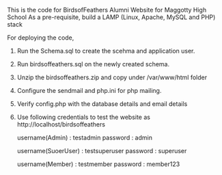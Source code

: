 This is the code for BirdsofFeathers Alumni Website for Maggotty High School
As a pre-requisite, build a LAMP (Linux, Apache, MySQL and PHP) stack

For deploying the code,

1. Run the Schema.sql to create the scehma and application user.
2. Run birdsoffeathers.sql on the newly created schema.
3. Unzip the birdsoffeathers.zip and copy  under /var/www/html folder 
4. Configure the sendmail and php.ini for php mailing.
5. Verify config.php with the database details and email details 
6. Use following credentials to test the website as http://localhost/birdsoffeathers

	username(Admin) : testadmin
	password 		: admin

	username(SuoerUser) : testsuperuser
	password			: superuser

	username(Member)	: testmember
	password			: member123